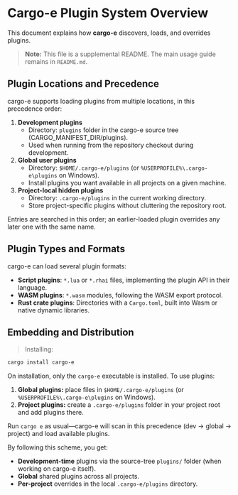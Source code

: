 <!--
  README-PLUGINS.md
  A companion document describing cargo-e's plugin discovery and precedence.
-->
# Cargo-e Plugin System Overview

This document explains how **cargo-e** discovers, loads, and overrides plugins.

> **Note:** This file is a supplemental README. The main usage guide remains in `README.md`.

## Plugin Locations and Precedence

cargo-e supports loading plugins from multiple locations, in this precedence order:

1. **Development plugins**
   - Directory: `plugins` folder in the cargo-e source tree (CARGO_MANIFEST_DIR/plugins).
   - Used when running from the repository checkout during development.
2. **Global user plugins**
   - Directory: `$HOME/.cargo-e/plugins` (or `%USERPROFILE%\.cargo-e\plugins` on Windows).
   - Install plugins you want available in all projects on a given machine.
3. **Project-local hidden plugins**
   - Directory: `.cargo-e/plugins` in the current working directory.
   - Store project-specific plugins without cluttering the repository root.

Entries are searched in this order; an earlier-loaded plugin overrides any later one with the same name.

## Plugin Types and Formats

cargo-e can load several plugin formats:
  - **Script plugins**: `*.lua` or `*.rhai` files, implementing the plugin API in their language.
  - **WASM plugins**: `*.wasm` modules, following the WASM export protocol.
  - **Rust crate plugins**: Directories with a `Cargo.toml`, built into Wasm or native dynamic libraries.

## Embedding and Distribution

> Installing:
```sh
cargo install cargo-e
```

On installation, only the `cargo-e` executable is installed. To use plugins:

1. **Global plugins:** place files in `$HOME/.cargo-e/plugins` (or `%USERPROFILE%\.cargo-e\plugins` on Windows).
2. **Project plugins:** create a `.cargo-e/plugins` folder in your project root and add plugins there.

Run `cargo e` as usual—cargo-e will scan in this precedence (dev → global → project) and load available plugins.

By following this scheme, you get:
- **Development-time** plugins via the source-tree `plugins/` folder (when working on cargo-e itself).
- **Global** shared plugins across all projects.
- **Per-project** overrides in the local `.cargo-e/plugins` directory.